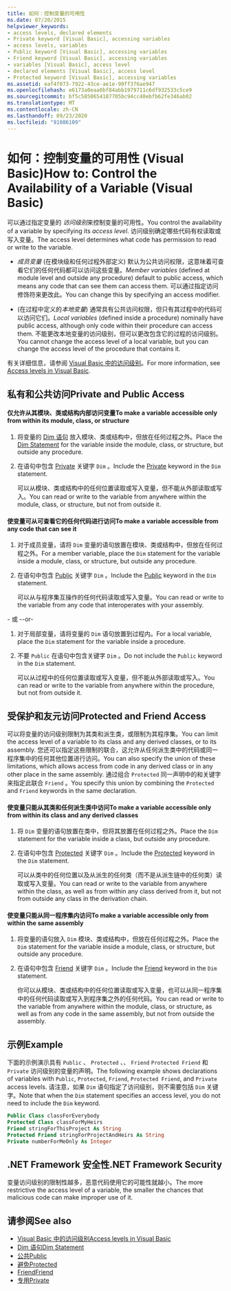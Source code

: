 ```yaml
---
title: 如何：控制变量的可用性
ms.date: 07/20/2015
helpviewer_keywords:
- access levels, declared elements
- Private keyword [Visual Basic], accessing variables
- access levels, variables
- Public keyword [Visual Basic], accessing variables
- Friend keyword [Visual Basic], accessing variables
- variables [Visual Basic], access level
- declared elements [Visual Basic], access level
- Protected keyword [Visual Basic], accessing variables
ms.assetid: eaf4f073-7922-43ce-ae1e-90ff376ae947
ms.openlocfilehash: e6173a0eaa0bf84abb1979711c6df932533c5ce9
ms.sourcegitcommit: bf5c5850654187705bc94cc40ebfb62fe346ab02
ms.translationtype: MT
ms.contentlocale: zh-CN
ms.lasthandoff: 09/23/2020
ms.locfileid: "91086109"
---
```

# <a name="how-to-control-the-availability-of-a-variable-visual-basic"></a><span data-ttu-id="3454d-102">如何：控制变量的可用性 (Visual Basic)</span><span class="sxs-lookup"><span data-stu-id="3454d-102">How to: Control the Availability of a Variable (Visual Basic)</span></span>

<span data-ttu-id="3454d-103">可以通过指定变量的 *访问级别*来控制变量的可用性。</span><span class="sxs-lookup"><span data-stu-id="3454d-103">You control the availability of a variable by specifying its *access level*.</span></span> <span data-ttu-id="3454d-104">访问级别确定哪些代码有权读取或写入变量。</span><span class="sxs-lookup"><span data-stu-id="3454d-104">The access level determines what code has permission to read or write to the variable.</span></span>  
  
- <span data-ttu-id="3454d-105">*成员变量* (在模块级和任何过程外部定义) 默认为公共访问权限，这意味着可查看它们的任何代码都可以访问这些变量。</span><span class="sxs-lookup"><span data-stu-id="3454d-105">*Member variables* (defined at module level and outside any procedure) default to public access, which means any code that can see them can access them.</span></span> <span data-ttu-id="3454d-106">可以通过指定访问修饰符来更改此。</span><span class="sxs-lookup"><span data-stu-id="3454d-106">You can change this by specifying an access modifier.</span></span>  
  
- <span data-ttu-id="3454d-107"> (在过程中定义的*本地变量*) 通常具有公共访问权限，但只有其过程中的代码可以访问它们。</span><span class="sxs-lookup"><span data-stu-id="3454d-107">*Local variables* (defined inside a procedure) nominally have public access, although only code within their procedure can access them.</span></span> <span data-ttu-id="3454d-108">不能更改本地变量的访问级别，但可以更改包含它的过程的访问级别。</span><span class="sxs-lookup"><span data-stu-id="3454d-108">You cannot change the access level of a local variable, but you can change the access level of the procedure that contains it.</span></span>  
  
 <span data-ttu-id="3454d-109">有关详细信息，请参阅 [Visual Basic 中的访问级别](access-levels.md)。</span><span class="sxs-lookup"><span data-stu-id="3454d-109">For more information, see [Access levels in Visual Basic](access-levels.md).</span></span>  
  
## <a name="private-and-public-access"></a><span data-ttu-id="3454d-110">私有和公共访问</span><span class="sxs-lookup"><span data-stu-id="3454d-110">Private and Public Access</span></span>  
  
#### <a name="to-make-a-variable-accessible-only-from-within-its-module-class-or-structure"></a><span data-ttu-id="3454d-111">仅允许从其模块、类或结构内部访问变量</span><span class="sxs-lookup"><span data-stu-id="3454d-111">To make a variable accessible only from within its module, class, or structure</span></span>  
  
1. <span data-ttu-id="3454d-112">将变量的 [Dim 语句](../../../language-reference/statements/dim-statement.md) 放入模块、类或结构中，但放在任何过程之外。</span><span class="sxs-lookup"><span data-stu-id="3454d-112">Place the [Dim Statement](../../../language-reference/statements/dim-statement.md) for the variable inside the module, class, or structure, but outside any procedure.</span></span>  
  
2. <span data-ttu-id="3454d-113">在语句中包含 [Private](../../../language-reference/modifiers/private.md) 关键字 `Dim` 。</span><span class="sxs-lookup"><span data-stu-id="3454d-113">Include the [Private](../../../language-reference/modifiers/private.md) keyword in the `Dim` statement.</span></span>  
  
     <span data-ttu-id="3454d-114">可以从模块、类或结构中的任何位置读取或写入变量，但不能从外部读取或写入。</span><span class="sxs-lookup"><span data-stu-id="3454d-114">You can read or write to the variable from anywhere within the module, class, or structure, but not from outside it.</span></span>  
  
#### <a name="to-make-a-variable-accessible-from-any-code-that-can-see-it"></a><span data-ttu-id="3454d-115">使变量可从可查看它的任何代码进行访问</span><span class="sxs-lookup"><span data-stu-id="3454d-115">To make a variable accessible from any code that can see it</span></span>  
  
1. <span data-ttu-id="3454d-116">对于成员变量，请将 `Dim` 变量的语句放置在模块、类或结构中，但放在任何过程之外。</span><span class="sxs-lookup"><span data-stu-id="3454d-116">For a member variable, place the `Dim` statement for the variable inside a module, class, or structure, but outside any procedure.</span></span>  
  
2. <span data-ttu-id="3454d-117">在语句中包含 [Public](../../../language-reference/modifiers/public.md) 关键字 `Dim` 。</span><span class="sxs-lookup"><span data-stu-id="3454d-117">Include the [Public](../../../language-reference/modifiers/public.md) keyword in the `Dim` statement.</span></span>  
  
     <span data-ttu-id="3454d-118">可以从与程序集互操作的任何代码读取或写入变量。</span><span class="sxs-lookup"><span data-stu-id="3454d-118">You can read or write to the variable from any code that interoperates with your assembly.</span></span>  
  
 <span data-ttu-id="3454d-119">\- 或 -</span><span class="sxs-lookup"><span data-stu-id="3454d-119">-or-</span></span>  
  
1. <span data-ttu-id="3454d-120">对于局部变量，请将变量的 `Dim` 语句放置到过程内。</span><span class="sxs-lookup"><span data-stu-id="3454d-120">For a local variable, place the `Dim` statement for the variable inside a procedure.</span></span>  
  
2. <span data-ttu-id="3454d-121">不要 `Public` 在语句中包含关键字 `Dim` 。</span><span class="sxs-lookup"><span data-stu-id="3454d-121">Do not include the `Public` keyword in the `Dim` statement.</span></span>  
  
     <span data-ttu-id="3454d-122">可以从过程中的任何位置读取或写入变量，但不能从外部读取或写入。</span><span class="sxs-lookup"><span data-stu-id="3454d-122">You can read or write to the variable from anywhere within the procedure, but not from outside it.</span></span>  
  
## <a name="protected-and-friend-access"></a><span data-ttu-id="3454d-123">受保护和友元访问</span><span class="sxs-lookup"><span data-stu-id="3454d-123">Protected and Friend Access</span></span>  

 <span data-ttu-id="3454d-124">可以将变量的访问级别限制为其类和派生类，或限制为其程序集。</span><span class="sxs-lookup"><span data-stu-id="3454d-124">You can limit the access level of a variable to its class and any derived classes, or to its assembly.</span></span> <span data-ttu-id="3454d-125">您还可以指定这些限制的联合，这允许从任何派生类中的代码或同一程序集中的任何其他位置进行访问。</span><span class="sxs-lookup"><span data-stu-id="3454d-125">You can also specify the union of these limitations, which allows access from code in any derived class or in any other place in the same assembly.</span></span> <span data-ttu-id="3454d-126">通过组合 `Protected` 同一声明中的和关键字来指定此联合 `Friend` 。</span><span class="sxs-lookup"><span data-stu-id="3454d-126">You specify this union by combining the `Protected` and `Friend` keywords in the same declaration.</span></span>  
  
#### <a name="to-make-a-variable-accessible-only-from-within-its-class-and-any-derived-classes"></a><span data-ttu-id="3454d-127">使变量只能从其类和任何派生类中访问</span><span class="sxs-lookup"><span data-stu-id="3454d-127">To make a variable accessible only from within its class and any derived classes</span></span>  
  
1. <span data-ttu-id="3454d-128">将 `Dim` 变量的语句放置在类中，但将其放置在任何过程之外。</span><span class="sxs-lookup"><span data-stu-id="3454d-128">Place the `Dim` statement for the variable inside a class, but outside any procedure.</span></span>  
  
2. <span data-ttu-id="3454d-129">在语句中包含 [Protected](../../../language-reference/modifiers/protected.md) 关键字 `Dim` 。</span><span class="sxs-lookup"><span data-stu-id="3454d-129">Include the [Protected](../../../language-reference/modifiers/protected.md) keyword in the `Dim` statement.</span></span>  
  
     <span data-ttu-id="3454d-130">可以从类中的任何位置以及从派生的任何类（而不是从派生链中的任何类）读取或写入变量。</span><span class="sxs-lookup"><span data-stu-id="3454d-130">You can read or write to the variable from anywhere within the class, as well as from within any class derived from it, but not from outside any class in the derivation chain.</span></span>  
  
#### <a name="to-make-a-variable-accessible-only-from-within-the-same-assembly"></a><span data-ttu-id="3454d-131">使变量只能从同一程序集内访问</span><span class="sxs-lookup"><span data-stu-id="3454d-131">To make a variable accessible only from within the same assembly</span></span>  
  
1. <span data-ttu-id="3454d-132">将变量的语句放入 `Dim` 模块、类或结构中，但放在任何过程之外。</span><span class="sxs-lookup"><span data-stu-id="3454d-132">Place the `Dim` statement for the variable inside a module, class, or structure, but outside any procedure.</span></span>  
  
2. <span data-ttu-id="3454d-133">在语句中包含 [Friend](../../../language-reference/modifiers/friend.md) 关键字 `Dim` 。</span><span class="sxs-lookup"><span data-stu-id="3454d-133">Include the [Friend](../../../language-reference/modifiers/friend.md) keyword in the `Dim` statement.</span></span>  
  
     <span data-ttu-id="3454d-134">你可以从模块、类或结构中的任何位置读取或写入变量，也可以从同一程序集中的任何代码读取或写入到程序集之外的任何代码。</span><span class="sxs-lookup"><span data-stu-id="3454d-134">You can read or write to the variable from anywhere within the module, class, or structure, as well as from any code in the same assembly, but not from outside the assembly.</span></span>  
  
## <a name="example"></a><span data-ttu-id="3454d-135">示例</span><span class="sxs-lookup"><span data-stu-id="3454d-135">Example</span></span>  

 <span data-ttu-id="3454d-136">下面的示例演示具有 `Public` 、 `Protected` 、、 `Friend` `Protected Friend` 和 `Private` 访问级别的变量的声明。</span><span class="sxs-lookup"><span data-stu-id="3454d-136">The following example shows declarations of variables with `Public`, `Protected`, `Friend`, `Protected Friend`, and `Private` access levels.</span></span> <span data-ttu-id="3454d-137">请注意，如果 `Dim` 语句指定了访问级别，则不需要包括 `Dim` 关键字。</span><span class="sxs-lookup"><span data-stu-id="3454d-137">Note that when the `Dim` statement specifies an access level, you do not need to include the `Dim` keyword.</span></span>  
  
```vb  
Public Class classForEverybody  
Protected Class classForMyHeirs  
Friend stringForThisProject As String  
Protected Friend stringForProjectAndHeirs As String  
Private numberForMeOnly As Integer  
```  
  
## <a name="net-framework-security"></a><span data-ttu-id="3454d-138">.NET Framework 安全性</span><span class="sxs-lookup"><span data-stu-id="3454d-138">.NET Framework Security</span></span>  

 <span data-ttu-id="3454d-139">变量访问级别的限制性越多，恶意代码使用它的可能性就越小。</span><span class="sxs-lookup"><span data-stu-id="3454d-139">The more restrictive the access level of a variable, the smaller the chances that malicious code can make improper use of it.</span></span>  
  
## <a name="see-also"></a><span data-ttu-id="3454d-140">请参阅</span><span class="sxs-lookup"><span data-stu-id="3454d-140">See also</span></span>

- [<span data-ttu-id="3454d-141">Visual Basic 中的访问级别</span><span class="sxs-lookup"><span data-stu-id="3454d-141">Access levels in Visual Basic</span></span>](access-levels.md)
- [<span data-ttu-id="3454d-142">Dim 语句</span><span class="sxs-lookup"><span data-stu-id="3454d-142">Dim Statement</span></span>](../../../language-reference/statements/dim-statement.md)
- [<span data-ttu-id="3454d-143">公共</span><span class="sxs-lookup"><span data-stu-id="3454d-143">Public</span></span>](../../../language-reference/modifiers/public.md)
- [<span data-ttu-id="3454d-144">避免</span><span class="sxs-lookup"><span data-stu-id="3454d-144">Protected</span></span>](../../../language-reference/modifiers/protected.md)
- [<span data-ttu-id="3454d-145">Friend</span><span class="sxs-lookup"><span data-stu-id="3454d-145">Friend</span></span>](../../../language-reference/modifiers/friend.md)
- [<span data-ttu-id="3454d-146">专用</span><span class="sxs-lookup"><span data-stu-id="3454d-146">Private</span></span>](../../../language-reference/modifiers/private.md)

